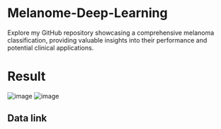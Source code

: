 # Melanome-Deep-Learning
Explore my GitHub repository showcasing a comprehensive melanoma classification, providing valuable insights into their performance and potential clinical applications.

# Result
![image](https://github.com/Mcctn/Melanome-Deep-Learning/assets/73130185/57f1f930-2bf6-44e5-8a10-f8ffeb86840e)
![image](https://github.com/Mcctn/Melanome-Deep-Learning/assets/73130185/db66e475-8a98-4e9d-bdbc-ebb4c3c8dcb2)

## Data link



